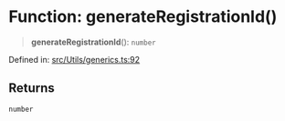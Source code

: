 # Function: generateRegistrationId()

> **generateRegistrationId**(): `number`

Defined in: [src/Utils/generics.ts:92](https://github.com/Fokusdotid/Baileys/blob/86ad0f8078178c8586062ad3364a59e068f4b3b2/src/Utils/generics.ts#L92)

## Returns

`number`
